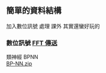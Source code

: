 ## 簡單的資料結構  
加入數位訊號 處理 課外 其實還蠻好玩的  
### 數位訊號 [FFT 傳送](http://www.cmlab.csie.ntu.edu.tw/cml/dsp/training/coding/transform/fft.html)  
類神經 BPNN   
[ BP-NN.zip ](https://github.com/SuWeizhe1124/AI-108-2/blob/master/BP-NN.zip)

